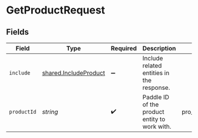 # GetProductRequest


## Fields

| Field                                                                 | Type                                                                  | Required                                                              | Description                                                           | Example                                                               |
| --------------------------------------------------------------------- | --------------------------------------------------------------------- | --------------------------------------------------------------------- | --------------------------------------------------------------------- | --------------------------------------------------------------------- |
| `include`                                                             | [shared.IncludeProduct](../../../sdk/models/shared/includeproduct.md) | :heavy_minus_sign:                                                    | Include related entities in the response.                             |                                                                       |
| `productId`                                                           | *string*                                                              | :heavy_check_mark:                                                    | Paddle ID of the product entity to work with.                         | pro_01gsz4vmqbjk3x4vvtafffd540                                        |